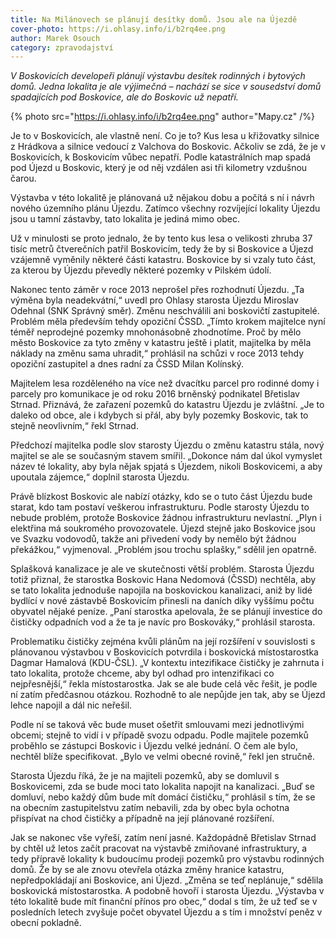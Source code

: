 ```yaml
---
title: Na Milánovech se plánují desítky domů. Jsou ale na Újezdě
cover-photo: https://i.ohlasy.info/i/b2rq4ee.png
author: Marek Osouch
category: zpravodajství
---
```


*V Boskovicích developeři plánují výstavbu desítek rodinných i bytových domů. Jedna lokalita je ale výjimečná – nachází se sice v sousedství domů spadajících pod Boskovice, ale do Boskovic už nepatří.*

{% photo src="https://i.ohlasy.info/i/b2rq4ee.png" author="Mapy.cz" /%}

Je to v Boskovicích, ale vlastně není. Co je to? Kus lesa u křižovatky silnice z Hrádkova a silnice vedoucí z Valchova do Boskovic. Ačkoliv se zdá, že je v Boskovicích, k Boskovicím vůbec nepatří. Podle katastrálních map spadá pod Újezd u Boskovic, který je od něj vzdálen asi tři kilometry vzdušnou čarou.

Výstavba v této lokalitě je plánovaná už nějakou dobu a počítá s ní i návrh nového územního plánu Újezdu. Zatímco všechny rozvíjející lokality Újezdu jsou u tamní zástavby, tato lokalita je jediná mimo obec.

Už v minulosti se proto jednalo, že by tento kus lesa o velikosti zhruba 37 tisíc metrů čtverečních patřil Boskovicím, tedy že by si Boskovice a Újezd vzájemně vyměnily některé části katastru. Boskovice by si vzaly tuto část, za kterou by Újezdu převedly některé pozemky v Pilském údolí.

Nakonec tento záměr v roce 2013 neprošel přes rozhodnutí Újezdu. „Ta výměna byla neadekvátní,“ uvedl pro Ohlasy starosta Újezdu Miroslav Odehnal (SNK Správný směr). Změnu neschválili ani boskovičtí zastupitelé. Problém měla především tehdy opoziční ČSSD. „Tímto krokem majitelce nyní téměř neprodejné pozemky mnohonásobně zhodnotíme. Proč by mělo město Boskovice za tyto změny v katastru ještě i platit, majitelka by měla náklady na změnu sama uhradit,“ prohlásil na schůzi v roce 2013 tehdy opoziční zastupitel a dnes radní za ČSSD Milan Kolínský.

Majitelem lesa rozděleného na více než dvacítku parcel pro rodinné domy i parcely pro komunikace je od roku 2016 brněnský podnikatel Břetislav Strnad. Přiznává, že zařazení pozemků do katastru Újezdu je zvláštní. „Je to daleko od obce, ale i kdybych si přál, aby byly pozemky Boskovic, tak to stejně neovlivním,“ řekl Strnad.

Předchozí majitelka podle slov starosty Újezdu o změnu katastru stála, nový majitel se ale se současným stavem smířil. „Dokonce nám dal úkol vymyslet název té lokality, aby byla nějak spjatá s Újezdem, nikoli Boskovicemi, a aby upoutala zájemce,“ doplnil starosta Újezdu.

Právě blízkost Boskovic ale nabízí otázky, kdo se o tuto část Újezdu bude starat, kdo tam postaví veškerou infrastrukturu. Podle starosty Újezdu to nebude problém, protože Boskovice žádnou infrastrukturu nevlastní. „Plyn i elektřina má soukromého provozovatele. Újezd stejně jako Boskovice jsou ve Svazku vodovodů, takže ani přivedení vody by nemělo být žádnou překážkou,“ vyjmenoval. „Problém jsou trochu splašky,“ sdělil jen opatrně.

Splašková kanalizace je ale ve skutečnosti větší problém. Starosta Újezdu totiž přiznal, že starostka Boskovic Hana Nedomová (ČSSD) nechtěla, aby se tato lokalita jednoduše napojila na boskovickou kanalizaci, aniž by lidé bydlící v nové zástavbě Boskovicím přinesli na daních díky vyššímu počtu obyvatel nějaké peníze. „Paní starostka apelovala, že se plánují investice do čističky odpadních vod a že ta je navíc pro Boskováky,“ prohlásil starosta.

Problematiku čističky zejména kvůli plánům na její rozšíření v souvislosti s plánovanou výstavbou v Boskovicích potvrdila i boskovická místostarostka Dagmar Hamalová (KDU-ČSL). „V kontextu intezifikace čističky je zahrnuta i tato lokalita, protože chceme, aby byl odhad pro intenzifikaci co nejpřesnější,“ řekla místostarostka. Jak se ale bude celá věc řešit, je podle ní zatím předčasnou otázkou. Rozhodně to ale nepůjde jen tak, aby se Újezd lehce napojil a dál nic neřešil.

Podle ní se taková věc bude muset ošetřit smlouvami mezi jednotlivými obcemi; stejně to vidí i v případě svozu odpadu. Podle majitele pozemků proběhlo se zástupci Boskovic i Újezdu velké jednání. O čem ale bylo, nechtěl blíže specifikovat. „Bylo ve velmi obecné rovině,“ řekl jen stručně.

Starosta Újezdu říká, že je na majiteli pozemků, aby se domluvil s Boskovicemi, zda se bude moci tato lokalita napojit na kanalizaci. „Buď se domluví, nebo každý dům bude mít domácí čističku,“ prohlásil s tím, že se na obecním zastupitelstvu zatím nebavili, zda by obec byla ochotna přispívat na chod čističky a případně na její plánované rozšíření.

Jak se nakonec vše vyřeší, zatím není jasné. Každopádně Břetislav Strnad by chtěl už letos začít pracovat na výstavbě zmiňované infrastruktury, a tedy přípravě lokality k budoucímu prodeji pozemků pro výstavbu rodinných domů. Že by se ale znovu otevřela otázka změny hranice katastru, nepředpokládají ani Boskovice, ani Újezd. „Změna se teď neplánuje,“ sdělila boskovická místostarostka. A podobně hovoří i starosta Újezdu. „Výstavba v této lokalitě bude mít finanční přínos pro obec,“ dodal s tím, že už teď se v posledních letech zvyšuje počet obyvatel Újezdu a s tím i množství peněz v obecní pokladně.

